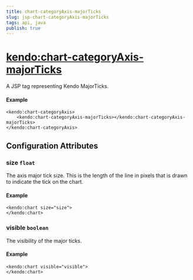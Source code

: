 ```yaml
---
title: chart-categoryAxis-majorTicks
slug: jsp-chart-categoryAxis-majorTicks
tags: api, java
publish: true
---
```


# <kendo:chart-categoryAxis-majorTicks>
A JSP tag representing Kendo MajorTicks.

#### Example
    <kendo:chart-categoryAxis>
        <kendo:chart-categoryAxis-majorTicks></kendo:chart-categoryAxis-majorTicks>
    </kendo:chart-categoryAxis>


## Configuration Attributes


### size `float`

The axis major tick size. This is the length of the line in pixels that is drawn to indicate the tick
on the chart.

#### Example
    <kendo:chart size="size">
    </kendo:chart>



### visible `boolean`

The visibility of the major ticks.

#### Example
    <kendo:chart visible="visible">
    </kendo:chart>


